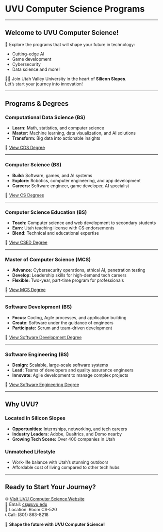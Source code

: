 # UVU Computer Science Programs

---

## Welcome to UVU Computer Science!

🌟 Explore the programs that will shape your future in technology:  
- Cutting-edge AI  
- Game development  
- Cybersecurity  
- Data science and more!  

👩‍🎓 Join Utah Valley University in the heart of **Silicon Slopes**.  
Let’s start your journey into innovation!  

---

## Programs & Degrees

### **Computational Data Science (BS)**  
- **Learn:** Math, statistics, and computer science  
- **Master:** Machine learning, data visualization, and AI solutions  
- **Transform:** Big data into actionable insights  

🔗 [View CDS Degree](https://www.uvu.edu/cds)

---

### **Computer Science (BS)**  
- **Build:** Software, games, and AI systems  
- **Explore:** Robotics, computer engineering, and app development  
- **Careers:** Software engineer, game developer, AI specialist  

🔗 [View CS Degrees](https://www.uvu.edu/cs)

---

### **Computer Science Education (BS)**  
- **Teach:** Computer science and web development to secondary students  
- **Earn:** Utah teaching license with CS endorsements  
- **Blend:** Technical and educational expertise  

🔗 [View CSED Degree](https://www.uvu.edu/csed)

---

### **Master of Computer Science (MCS)**  
- **Advance:** Cybersecurity operations, ethical AI, penetration testing  
- **Develop:** Leadership skills for high-demand tech careers  
- **Flexible:** Two-year, part-time program for professionals  

🔗 [View MCS Degree](https://www.uvu.edu/mcs)

---

### **Software Development (BS)**  
- **Focus:** Coding, Agile processes, and application building  
- **Create:** Software under the guidance of engineers  
- **Participate:** Scrum and team-driven development  

🔗 [View Software Development Degree](https://www.uvu.edu/software-development)

---

### **Software Engineering (BS)**  
- **Design:** Scalable, large-scale software systems  
- **Lead:** Teams of developers and quality assurance engineers  
- **Innovate:** Agile development to manage complex projects  

🔗 [View Software Engineering Degree](https://www.uvu.edu/software-engineering)

---

## Why UVU?

### **Located in Silicon Slopes**  
- **Opportunities:** Internships, networking, and tech careers  
- **Industry Leaders:** Adobe, Qualtrics, and Domo nearby  
- **Growing Tech Scene:** Over 400 companies in Utah  

### **Unmatched Lifestyle**  
- Work-life balance with Utah’s stunning outdoors  
- Affordable cost of living compared to other tech hubs  

---

## Ready to Start Your Journey?

🌐 [Visit UVU Computer Science Website](https://www.uvu.edu/cs)  
📧 Email: [cs@uvu.edu](mailto:cs@uvu.edu)  
📍 Location: Room CS-520  
📞 Call: (801) 863-8218  

🚀 **Shape the future with UVU Computer Science!**
